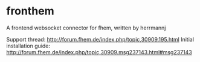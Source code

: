 fronthem
========

A frontend websocket connector for fhem, written by herrmannj

Support thread: http://forum.fhem.de/index.php/topic,30909.195.html
Initial installation guide: http://forum.fhem.de/index.php/topic,30909.msg237143.html#msg237143

